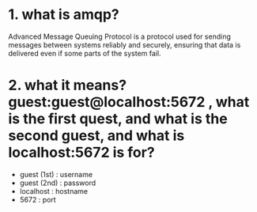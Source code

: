 # 1. what is amqp?
Advanced Message Queuing Protocol is a protocol used for sending messages between systems reliably and securely, ensuring that data is delivered even if some parts of the system fail.

# 2. what it means? guest:guest@localhost:5672 , what is the first quest, and what is the second guest, and what is localhost:5672 is for? 
- guest (1st) : username
- guest (2nd) : password
- localhost : hostname
- 5672 : port